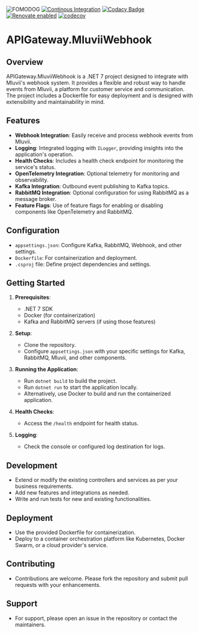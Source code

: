 ![FOMODOG](https://socialify.git.ci/BooAIPublic/APIGateway.MluviiWebhook/image?forks=1&issues=1&language=1&name=1&pulls=1&stargazers=1&theme=Light)
[![Continous Integration](https://github.com/BooAIPublic/APIGateway.MluviiWebhook/actions/workflows/main.yaml/badge.svg)](https://github.com/BooAIPublic/APIGateway.MluviiWebhook/actions/workflows/main.yaml)
[![Codacy Badge](https://app.codacy.com/project/badge/Grade/68c366998df247e09411cf4abc6a5c4a)](https://app.codacy.com/gh/ObseumEU/APIGateway.MluviiWebhook/dashboard?utm_source=gh&utm_medium=referral&utm_content=&utm_campaign=Badge_grade)
[![Renovate enabled](https://img.shields.io/badge/renovate-enabled-brightgreen.svg)](https://renovatebot.com/)
[![codecov](https://codecov.io/github/ObseumEU/APIGateway.MluviiWebhook/graph/badge.svg?token=A55O60A046)](https://codecov.io/github/ObseumEU/APIGateway.MluviiWebhook)

# APIGateway.MluviiWebhook

## Overview

APIGateway.MluviiWebhook is a .NET 7 project designed to integrate with Mluvii's webhook system. It provides a flexible and robust way to handle events from Mluvii, a platform for customer service and communication. The project includes a Dockerfile for easy deployment and is designed with extensibility and maintainability in mind.

## Features

- **Webhook Integration**: Easily receive and process webhook events from Mluvii.
- **Logging**: Integrated logging with `ILogger`, providing insights into the application's operation.
- **Health Checks**: Includes a health check endpoint for monitoring the service's status.
- **OpenTelemetry Integration**: Optional telemetry for monitoring and observability.
- **Kafka Integration**: Outbound event publishing to Kafka topics.
- **RabbitMQ Integration**: Optional configuration for using RabbitMQ as a message broker.
- **Feature Flags**: Use of feature flags for enabling or disabling components like OpenTelemetry and RabbitMQ.

## Configuration

- `appsettings.json`: Configure Kafka, RabbitMQ, Webhook, and other settings.
- `Dockerfile`: For containerization and deployment.
- `.csproj` file: Define project dependencies and settings.

## Getting Started

1. **Prerequisites**:
   - .NET 7 SDK
   - Docker (for containerization)
   - Kafka and RabbitMQ servers (if using those features)

2. **Setup**:
   - Clone the repository.
   - Configure `appsettings.json` with your specific settings for Kafka, RabbitMQ, Mluvii, and other components.

3. **Running the Application**:
   - Run `dotnet build` to build the project.
   - Run `dotnet run` to start the application locally.
   - Alternatively, use Docker to build and run the containerized application.

4. **Health Checks**:
   - Access the `/health` endpoint for health status.

5. **Logging**:
   - Check the console or configured log destination for logs.

## Development

- Extend or modify the existing controllers and services as per your business requirements.
- Add new features and integrations as needed.
- Write and run tests for new and existing functionalities.

## Deployment

- Use the provided Dockerfile for containerization.
- Deploy to a container orchestration platform like Kubernetes, Docker Swarm, or a cloud provider's service.

## Contributing

- Contributions are welcome. Please fork the repository and submit pull requests with your enhancements.

## Support

- For support, please open an issue in the repository or contact the maintainers.
